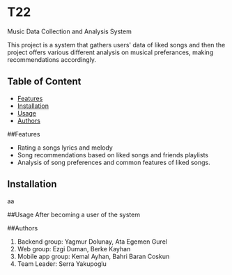 # T22
Music Data Collection and Analysis System

This project is a system that gathers users' data of liked songs and then the project offers various different analysis on musical preferances, making recommendations accordingly. 

## Table of Content 
- [Features](#features)
- [Installation](#installation)
- [Usage](#usage)
- [Authors](#Authors)

##Features 
- Rating a songs lyrics and melody
-  Song recommendations based on liked songs and friends playlists
- Analysis of song preferences and common features of liked songs.

## Installation 
aa

##Usage
After becoming a user of the system 

##Authors
1. Backend group: Yagmur Dolunay, Ata Egemen Gurel
2. Web group: Ezgi Duman, Berke Kayhan
3. Mobile app group: Kemal Ayhan, Bahri Baran Coskun
4. Team Leader: Serra Yakupoglu   



